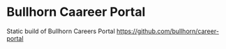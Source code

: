 # Bullhorn Caareer Portal

Static build of Bullhorn Careers Portal
https://github.com/bullhorn/career-portal
